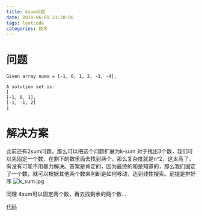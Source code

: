 ```yaml
---
title: ksum问题
date: 2018-06-09 23:28:00
tags: leetcode
categories: 技术
---
```

# 问题
```
Given array nums = [-1, 0, 1, 2, -1, -4],  
  
A solution set is:  
[  
[-1, 0, 1],  
[-1, -1, 2]  
]
```
# 解决方案
此前还有2sum问题，那么可以把这个问题扩展为k-sum
对于找出3个数，我们可以先固定一个数，在剩下的数里面去找到两个，那么复杂度就是n^2，这太高了，有没有可能不用暴力解决。答案是肯定的，因为最终的和是知道的，那么我们固定了一个数，就可以根据其他两个数来判断是如何移动，达到线性搜索。前提是排好序
![k_sum.jpg](/img/k_sum.jpg)

同理 4sum可以固定两个数，再去找剩余的两个数…

[代码](https://github.com/zzqboy/leetcode/blob/master/LeetCode/015_3Sum.h)